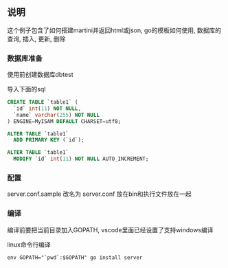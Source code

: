 ## 说明
这个例子包含了如何搭建martini并返回html或json, go的模板如何使用, 数据库的 查询, 插入, 更新, 删除


### 数据库准备

使用前创建数据库dbtest

导入下面的sql

```sql
CREATE TABLE `table1` (
  `id` int(11) NOT NULL,
  `name` varchar(255) NOT NULL
) ENGINE=MyISAM DEFAULT CHARSET=utf8;

ALTER TABLE `table1`
  ADD PRIMARY KEY (`id`);

ALTER TABLE `table1`
  MODIFY `id` int(11) NOT NULL AUTO_INCREMENT;
```

### 配置
server.conf.sample 改名为 server.conf 放在bin和执行文件放在一起


### 编译
编译前要把当前目录加入GOPATH, vscode里面已经设置了支持windows编译

linux命令行编译
```
env GOPATH="`pwd`:$GOPATH" go install server
```